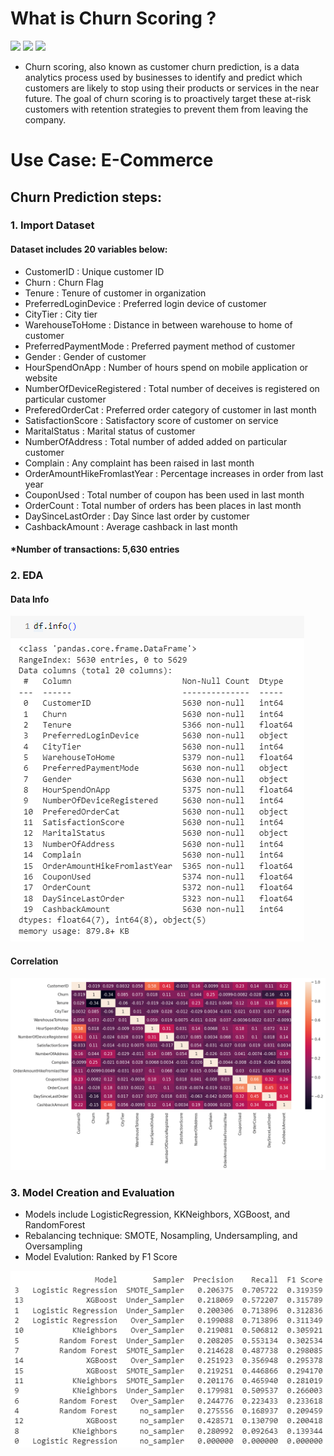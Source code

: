 # What is Churn Scoring ?
[![](https://img.shields.io/badge/-Classification-orange)](#) [![](https://img.shields.io/badge/-Python-green)](#) [![](https://img.shields.io/badge/-Google--Colab-green)](#) 
* Churn scoring, also known as customer churn prediction, is a data analytics process used by businesses to identify and predict which customers are likely to stop using their products or services in the near future. The goal of churn scoring is to proactively target these at-risk customers with retention strategies to prevent them from leaving the company.
# Use Case: E-Commerce
## Churn Prediction steps:
### 1. Import Dataset
#### Dataset includes 20 variables below:
* CustomerID            : Unique customer ID
* Churn	                : Churn Flag
* Tenure	              : Tenure of customer in organization
* PreferredLoginDevice	: Preferred login device of customer
* CityTier	            : City tier
* WarehouseToHome	      : Distance in between warehouse to home of customer
* PreferredPaymentMode	: Preferred payment method of customer
* Gender	              : Gender of customer
* HourSpendOnApp	      : Number of hours spend on mobile application or website
* NumberOfDeviceRegistered	: Total number of deceives is registered on particular customer
* PreferedOrderCat	    : Preferred order category of customer in last month
* SatisfactionScore	    : Satisfactory score of customer on service
* MaritalStatus	        : Marital status of customer
* NumberOfAddress	      : Total number of added added on particular customer
* Complain	            : Any complaint has been raised in last month
* OrderAmountHikeFromlastYear	: Percentage increases in order from last year
* CouponUsed	          : Total number of coupon has been used in last month
* OrderCount	          : Total number of orders has been places in last month
* DaySinceLastOrder	    : Day Since last order by customer
* CashbackAmount	      : Average cashback in last month
#### *Number of transactions: 5,630 entries
### 2. EDA
#### Data Info
![EDA1](https://github.com/ChampAnuwat/MADT-8101-Seminar-in-Customer-Analytics/blob/main/4.%20Churn%20Scoring/EDA_Info.png?raw=true)
#### Correlation
![EDA2](https://github.com/ChampAnuwat/MADT-8101-Seminar-in-Customer-Analytics/blob/main/4.%20Churn%20Scoring/EDA_Correlation.png?raw=true)
### 3. Model Creation and Evaluation
* Models include LogisticRegression, KKNeighbors, XGBoost, and RandomForest
* Rebalancing technique: SMOTE, Nosampling, Undersampling, and Oversampling
* Model Evalution: Ranked by F1 Score

![Rank](https://github.com/ChampAnuwat/MADT-8101-Seminar-in-Customer-Analytics/blob/main/4.%20Churn%20Scoring/Model_Ranking.png?raw=true)






